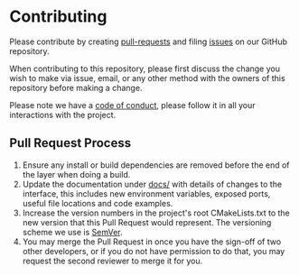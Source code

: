 # Contributing 

Please contribute by creating 
[pull-requests](https://github.com/ucbrise/jiffy/pulls) and filing 
[issues](https://github.com/ucbrise/jiffy/issues) on our GitHub repository.

When contributing to this repository, please first discuss the change you wish
to make via issue, email, or any other method with the owners of this 
repository before making a change.

Please note we have a 
[code of conduct](https://github.com/ucbrise/jiffy/blob/new_arch/CODE_OF_CONDUCT.md),
please follow it in all your interactions with the project.

## Pull Request Process

1. Ensure any install or build dependencies are removed before the end of the layer when doing a
   build.
2. Update the documentation under [docs/](./docs/) with details of changes to the interface, this
   includes new environment variables, exposed ports, useful file locations and code examples.
3. Increase the version numbers in the project's root CMakeLists.txt to the new version that this
   Pull Request would represent. The versioning scheme we use is [SemVer](http://semver.org/).
4. You may merge the Pull Request in once you have the sign-off of two other developers, or if you
   do not have permission to do that, you may request the second reviewer to merge it for you.


